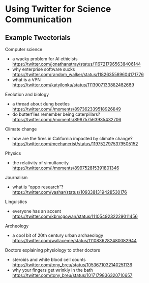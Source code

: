 # Using Twitter for Science Communication

## Example Tweetorials

Computer science
* a wacky problem for AI ethicists https://twitter.com/jonathanstray/status/1167217965638406144
* why enterprise software sucks https://twitter.com/random_walker/status/1182635589604171776
* what is a VPN https://twitter.com/katyilonka/status/1113907133882482689

Evolution and biology
* a thread about dung beetles https://twitter.com/i/moments/897362339518926849
* do butterflies remember being caterpillars? https://twitter.com/i/moments/899757563935432706

Climate change
* how are the fires in California impacted by climate change? https://twitter.com/meehancrist/status/1197527975379505152

Physics
* the relativity of simultaneity https://twitter.com/i/moments/899752815391801346

Journalism
* what is “oppo research”? https://twitter.com/yashar/status/1093381319428530176

Linguistics
* everyone has an accent https://twitter.com/kbmcgowan/status/1110549232229011456

Archeology
* a cool bit of 20th century urban archaeology https://twitter.com/wallaceme/status/1110836282480082944

Doctors explaining physiology to other doctors
* steroids and white blood cell counts https://twitter.com/tony_breu/status/1053671032140251136
* why your fingers get wrinkly in the bath https://twitter.com/tony_breu/status/1017179836320710657
